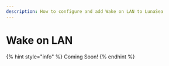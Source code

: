 ```yaml
---
description: How to configure and add Wake on LAN to LunaSea
---
```


# Wake on LAN

{% hint style="info" %}
Coming Soon!
{% endhint %}

